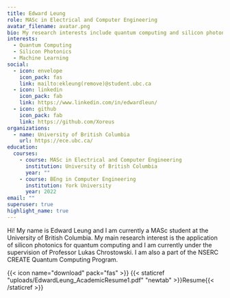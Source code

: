 ```yaml
---
title: Edward Leung
role: MASc in Electrical and Computer Engineering
avatar_filename: avatar.png
bio: My research interests include quantum computing and silicon photonics.
interests:
  - Quantum Computing
  - Silicon Photonics
  - Machine Learning
social:
  - icon: envelope
    icon_pack: fas
    link: mailto:ekleung(remove)@student.ubc.ca
  - icon: linkedin
    icon_pack: fab
    link: https://www.linkedin.com/in/edwardleun/
  - icon: github
    icon_pack: fab
    link: https://github.com/Xoreus
organizations:
  - name: University of British Columbia
    url: https://ece.ubc.ca/
education:
  courses:
    - course: MASc in Electrical and Computer Engineering
      institution: University of British Columbia
      year: ""
    - course: BEng in Computer Engineering
      institution: York University
      year: 2022
email: ""
superuser: true
highlight_name: true
---
```

Hi! My name is Edward Leung and I am currently a MASc student at the University of British Columbia. My main research interest is the application of silicon photonics for quantum computing and I am currently under the supervision of Professor Lukas Chrostowski. I am also a part of the NSERC CREATE Quantum Computing Program.

{{< icon name="download" pack="fas" >}} {{< staticref "uploads/EdwardLeung_AcademicResume1.pdf" "newtab" >}}Resume{{< /staticref >}}